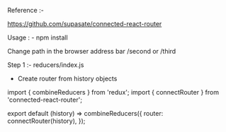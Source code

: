 Reference :- 

https://github.com/supasate/connected-react-router

Usage : - 
npm install 

Change path in the browser address bar /second or /third

Step 1 :-
reducers/index.js
- Create router from history objects

import { combineReducers } from 'redux';
import { connectRouter } from 'connected-react-router';

export default (history) => combineReducers({
  router: connectRouter(history),
});


